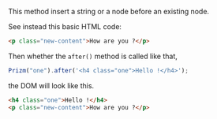 This method insert a string or a node before an existing node.

See instead this basic HTML code:

```html
<p class="new-content">How are you ?</p>
```

Then whether the `after()` method is called like that,

```js
Prizm("one").after('<h4 class="one">Hello !</h4>');
```

the DOM will look like this.

```html
<h4 class="one">Hello !</h4>
<p class="new-content">How are you ?</p>
```
